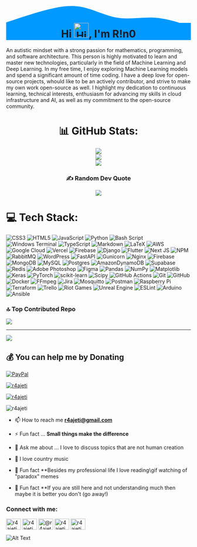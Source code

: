 <div align="center">
<svg xmlns="http://www.w3.org/2000/svg" viewBox="0 0 1440 320"><path fill="#0099ff" fill-opacity="1" d="M0,288L48,272C96,256,192,224,288,197.3C384,171,480,149,576,165.3C672,181,768,235,864,250.7C960,267,1056,245,1152,250.7C1248,256,1344,288,1392,304L1440,320L1440,320L1392,320C1344,320,1248,320,1152,320C1056,320,960,320,864,320C768,320,672,320,576,320C480,320,384,320,288,320C192,320,96,320,48,320L0,320Z"></path></svg>
<h1 align="center" style="padding-top: 0;margin-top: -10px; color: #1A1B27; background-color: #0099ff;">Hi <img src="https://media.giphy.com/media/hvRJCLFzcasrR4ia7z/giphy.gif" width="40" alt="Hi">, I'm R!n0</h1>
</div>

An autistic mindset with a strong passion for mathematics, programming, and software architecture. This person is highly motivated to learn and master new technologies, particularly in the field of Machine Learning and Deep Learning. In my free time, I enjoy exploring Machine Learning models and spend a significant amount of time coding. I have a deep love for open-source projects, whould like to be an actively contributor, and strive to make my own work open-source as well. I highlight my dedication to continuous learning, technical interests, enthusiasm for advancing my skills in cloud infrastructure and AI, as well as my commitment to the open-source community.

<div align="center">

# 📊 GitHub Stats:
![](https://github-readme-stats.vercel.app/api?username=r4ajeti&theme=tokyonight&hide_border=true&include_all_commits=false&count_private=true)<br/>
![](https://nirzak-streak-stats.vercel.app/?user=r4ajeti&theme=tokyonight&hide_border=true)<br/>
![](https://github-readme-stats.vercel.app/api/top-langs/?username=r4ajeti&theme=tokyonight&hide_border=true&include_all_commits=false&count_private=true&layout=compact)

### ✍️ Random Dev Quote
![](https://quotes-github-readme.vercel.app/api?type=horizontal&theme=tokyonight)

</div>

# 💻 Tech Stack:
![CSS3](https://img.shields.io/badge/css3-%231572B6.svg?style=for-the-badge&logo=css3&logoColor=white) ![HTML5](https://img.shields.io/badge/html5-%23E34F26.svg?style=for-the-badge&logo=html5&logoColor=white) ![JavaScript](https://img.shields.io/badge/javascript-%23323330.svg?style=for-the-badge&logo=javascript&logoColor=%23F7DF1E) ![Python](https://img.shields.io/badge/python-3670A0?style=for-the-badge&logo=python&logoColor=ffdd54) ![Bash Script](https://img.shields.io/badge/bash_script-%23121011.svg?style=for-the-badge&logo=gnu-bash&logoColor=white) ![Windows Terminal](https://img.shields.io/badge/Windows%20Terminal-%234D4D4D.svg?style=for-the-badge&logo=windows-terminal&logoColor=white) ![TypeScript](https://img.shields.io/badge/typescript-%23007ACC.svg?style=for-the-badge&logo=typescript&logoColor=white) ![Markdown](https://img.shields.io/badge/markdown-%23000000.svg?style=for-the-badge&logo=markdown&logoColor=white) ![LaTeX](https://img.shields.io/badge/latex-%23008080.svg?style=for-the-badge&logo=latex&logoColor=white) ![AWS](https://img.shields.io/badge/AWS-%23FF9900.svg?style=for-the-badge&logo=amazon-aws&logoColor=white) ![Google Cloud](https://img.shields.io/badge/GoogleCloud-%234285F4.svg?style=for-the-badge&logo=google-cloud&logoColor=white) ![Vercel](https://img.shields.io/badge/vercel-%23000000.svg?style=for-the-badge&logo=vercel&logoColor=white) ![Firebase](https://img.shields.io/badge/firebase-%23039BE5.svg?style=for-the-badge&logo=firebase) ![Django](https://img.shields.io/badge/django-%23092E20.svg?style=for-the-badge&logo=django&logoColor=white) ![Flutter](https://img.shields.io/badge/Flutter-%2302569B.svg?style=for-the-badge&logo=Flutter&logoColor=white) ![Next JS](https://img.shields.io/badge/Next-black?style=for-the-badge&logo=next.js&logoColor=white) ![NPM](https://img.shields.io/badge/NPM-%23CB3837.svg?style=for-the-badge&logo=npm&logoColor=white) ![RabbitMQ](https://img.shields.io/badge/rabbitmq-FF6600?style=for-the-badge&logo=rabbitmq&logoColor=white) ![WordPress](https://img.shields.io/badge/WordPress-%23117AC9.svg?style=for-the-badge&logo=WordPress&logoColor=white) ![FastAPI](https://img.shields.io/badge/FastAPI-005571?style=for-the-badge&logo=fastapi) ![Gunicorn](https://img.shields.io/badge/gunicorn-%298729.svg?style=for-the-badge&logo=gunicorn&logoColor=white) ![Nginx](https://img.shields.io/badge/nginx-%23009639.svg?style=for-the-badge&logo=nginx&logoColor=white) ![Firebase](https://img.shields.io/badge/firebase-a08021?style=for-the-badge&logo=firebase&logoColor=ffcd34) ![MongoDB](https://img.shields.io/badge/MongoDB-%234ea94b.svg?style=for-the-badge&logo=mongodb&logoColor=white) ![MySQL](https://img.shields.io/badge/mysql-4479A1.svg?style=for-the-badge&logo=mysql&logoColor=white) ![Postgres](https://img.shields.io/badge/postgres-%23316192.svg?style=for-the-badge&logo=postgresql&logoColor=white) ![AmazonDynamoDB](https://img.shields.io/badge/Amazon%20DynamoDB-4053D6?style=for-the-badge&logo=Amazon%20DynamoDB&logoColor=white) ![Supabase](https://img.shields.io/badge/Supabase-3ECF8E?style=for-the-badge&logo=supabase&logoColor=white) ![Redis](https://img.shields.io/badge/redis-%23DD0031.svg?style=for-the-badge&logo=redis&logoColor=white) ![Adobe Photoshop](https://img.shields.io/badge/adobe%20photoshop-%2331A8FF.svg?style=for-the-badge&logo=adobe%20photoshop&logoColor=white) ![Figma](https://img.shields.io/badge/figma-%23F24E1E.svg?style=for-the-badge&logo=figma&logoColor=white) ![Pandas](https://img.shields.io/badge/pandas-%23150458.svg?style=for-the-badge&logo=pandas&logoColor=white) ![NumPy](https://img.shields.io/badge/numpy-%23013243.svg?style=for-the-badge&logo=numpy&logoColor=white) ![Matplotlib](https://img.shields.io/badge/Matplotlib-%23ffffff.svg?style=for-the-badge&logo=Matplotlib&logoColor=black) ![Keras](https://img.shields.io/badge/Keras-%23D00000.svg?style=for-the-badge&logo=Keras&logoColor=white) ![PyTorch](https://img.shields.io/badge/PyTorch-%23EE4C2C.svg?style=for-the-badge&logo=PyTorch&logoColor=white) ![scikit-learn](https://img.shields.io/badge/scikit--learn-%23F7931E.svg?style=for-the-badge&logo=scikit-learn&logoColor=white) ![Scipy](https://img.shields.io/badge/SciPy-%230C55A5.svg?style=for-the-badge&logo=scipy&logoColor=%white) ![GitHub Actions](https://img.shields.io/badge/github%20actions-%232671E5.svg?style=for-the-badge&logo=githubactions&logoColor=white) ![Git](https://img.shields.io/badge/git-%23F05033.svg?style=for-the-badge&logo=git&logoColor=white) ![GitHub](https://img.shields.io/badge/github-%23121011.svg?style=for-the-badge&logo=github&logoColor=white) ![Docker](https://img.shields.io/badge/docker-%230db7ed.svg?style=for-the-badge&logo=docker&logoColor=white) ![FFmpeg](https://shields.io/badge/FFmpeg-%23171717.svg?logo=ffmpeg&style=for-the-badge&labelColor=171717&logoColor=5cb85c) ![Jira](https://img.shields.io/badge/jira-%230A0FFF.svg?style=for-the-badge&logo=jira&logoColor=white) ![Mosquitto](https://img.shields.io/badge/mosquitto-%233C5280.svg?style=for-the-badge&logo=eclipsemosquitto&logoColor=white) ![Postman](https://img.shields.io/badge/Postman-FF6C37?style=for-the-badge&logo=postman&logoColor=white) ![Raspberry Pi](https://img.shields.io/badge/-Raspberry_Pi-C51A4A?style=for-the-badge&logo=Raspberry-Pi) ![Terraform](https://img.shields.io/badge/terraform-%235835CC.svg?style=for-the-badge&logo=terraform&logoColor=white) ![Trello](https://img.shields.io/badge/Trello-%23026AA7.svg?style=for-the-badge&logo=Trello&logoColor=white) ![Riot Games](https://img.shields.io/badge/riotgames-D32936.svg?style=for-the-badge&logo=riotgames&logoColor=white) ![Unreal Engine](https://img.shields.io/badge/unrealengine-%23313131.svg?style=for-the-badge&logo=unrealengine&logoColor=white) ![ESLint](https://img.shields.io/badge/ESLint-4B3263?style=for-the-badge&logo=eslint&logoColor=white) ![Arduino](https://img.shields.io/badge/-Arduino-00979D?style=for-the-badge&logo=Arduino&logoColor=white) ![Ansible](https://img.shields.io/badge/ansible-%231A1918.svg?style=for-the-badge&logo=ansible&logoColor=white)


### 🔝 Top Contributed Repo
![](https://github-contributor-stats.vercel.app/api?username=r4ajeti&limit=5&theme=tokyonight&combine_all_yearly_contributions=true)

---
[![](https://visitcount.itsvg.in/api?id=r4ajeti&icon=2&color=0)](https://visitcount.itsvg.in)

  ## 💰 You can help me by Donating
  [![PayPal](https://img.shields.io/badge/PayPal-00457C?style=for-the-badge&logo=paypal&logoColor=white)](https://paypal.me/rajeti) 

<p align="left"> <a href="https://github.com/ryo-ma/github-profile-trophy"><img src="https://github-profile-trophy.vercel.app/?username=r4ajeti" alt="r4ajeti" /></a> </p>

<p align="left"> <a href="https://twitter.com/r4ajeti" target="blank"><img src="https://img.shields.io/twitter/follow/r4ajeti?logo=twitter&style=for-the-badge" alt="r4ajeti" /></a> </p>

<p align="left"> <img src="https://komarev.com/ghpvc/?username=r4ajeti&label=Profile%20views&color=0e75b6&style=flat" alt="r4ajeti" /> </p>

- 📫 How to reach me **r4ajeti@gmail.com**

- ⚡ Fun fact ... **Small things make the difference**
- 💬 Ask me about ... I love to discuss topics that are not human creation
- 🎵 I love country music
- 🔭 Fun fact **Besides my professional life I love reading\gif watching of "paradox" memes
- 🌱 Fun fact **If you are still here and not understanding much then maybe it is better you don't (go away!)

<h3 align="left">Connect with me:</h3>
<p align="left">

<a href="https://twitter.com/r4ajeti" target="blank"><img align="center" src="https://raw.githubusercontent.com/rahuldkjain/github-profile-readme-generator/master/src/images/icons/Social/twitter.svg" alt="r4ajeti" height="30" width="40" /></a>
<a href="https://fb.com/r4ajeti" target="blank"><img align="center" src="https://img.icons8.com/bubbles/50/000000/facebook-new.png" alt="r4ajeti" height="30" width="40" /></a>
<a href="https://medium.com/@r4ajeti" target="blank"><img align="center" src="https://img.icons8.com/?size=40&id=m8ClhVaNuUH7&format=png" alt="@r4ajeti" height="30" width="40" /></a>
<a href="https://www.linkedin.com/in/r4ajeti" target="blank"><img align="center" src="https://img.icons8.com/bubbles/50/000000/linkedin.png" alt="r4ajeti" height="30" width="40" /></a>
<a href="mailto:r4ajeti@gmail.com" target="blank"><img align="center" src="https://img.icons8.com/?size=40&id=Cjuj2uISMdQ1&format=png&color=000000" alt="r4ajeti" height="30" width="40" /></a>
</p>

![Alt Text](https://media2.giphy.com/media/v1.Y2lkPTc5MGI3NjExNzB4ajJpZjFvNmxvNTRoYnJ0MWs1aG80NXM4bnFoNXNneTAwbDJtZSZlcD12MV9pbnRlcm5hbF9naWZfYnlfaWQmY3Q9Zw/1DEJwfwdknKZq/giphy.gif)
